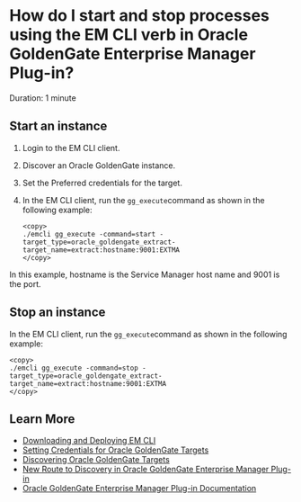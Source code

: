 # How do I start and stop processes using the EM CLI verb in Oracle GoldenGate Enterprise Manager Plug-in?
Duration: 1 minute

## Start an instance
1. Login to the EM CLI client.
2. Discover an Oracle GoldenGate instance.
3. Set the Preferred credentials for the target.
4. In the EM CLI client, run the `gg_execute`command as shown in the following example:

    ```
    <copy>
    ./emcli gg_execute -command=start -target_type=oracle_goldengate_extract-target_name=extract:hostname:9001:EXTMA
    </copy>
    ```   
  In this example, hostname is the Service Manager host name and 9001 is the port.
## Stop an instance

In the EM CLI client, run the `gg_execute`command as shown in the following example:

```
<copy>
./emcli gg_execute -command=stop -target_type=oracle_goldengate_extract-target_name=extract:hostname:9001:EXTMA
</copy>
```   


## Learn More

* [Downloading and Deploying EM CLI ](https://docs.oracle.com/en/enterprise-manager/cloud-control/enterprise-manager-cloud-control/13.4/emcli/downloading-and-deploying-em-cli.html#GUID-5DD77C55-387D-43C3-9DC2-2245569A6AFF)
* [Setting Credentials for Oracle GoldenGate Targets](https://docs.oracle.com/en/middleware/goldengate/emplugin/13.5.1/empug/setting-credentials-oracle-goldengate-targets.html#GUID-190A37BE-4600-40D1-9F2E-4D587F1E0D4C)
* [Discovering Oracle GoldenGate Targets](https://docs.oracle.com/en/middleware/goldengate/emplugin/13.5.1/empug/discover1.html#GUID-515B14FC-6ABE-478A-AAB6-AD29CCDC4253)
* [New Route to Discovery in Oracle GoldenGate Enterprise Manager Plug-in](https://blogs.oracle.com/dataintegration/post/new-route-to-discovery-in-oracle-goldengate-enterprise-manager-plug-in-134200)
* [Oracle GoldenGate Enterprise Manager Plug-in Documentation](https://docs.oracle.com/en/middleware/goldengate/emplugin/index.html)
